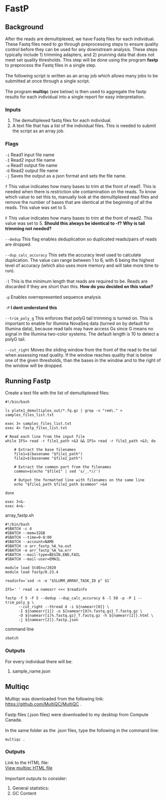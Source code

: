 # FastP

## Background
After the reads are demultiplexed, we have Fastq files for each individual. These Fastq files need to go through preprocessing steps to ensure quality control before they can be used for any downstream analysis. These steps typically include 1) trimming adapters, and 2) prunning data that does not meet set quality thresholds. This step will be done using the program **fastp** to preprocess the Fastq files in a single step.  \
  \
The following script is written as an array job which allows many jobs to be submitted at once through a single script.     
  \
The program **multiqc** (see below) is then used to aggregate the fastp results for each individual into a single report for easy interpretation. 
### Inputs
1. The demultiplexed fastq files for each individual.
2. A text file that has a list of the individual files. This is needed to submit the script as an array job.
### Flags
`-i` Read1 input file name  \
`-I` Read2 input file name  \
`-o` Read1 output file name  \
`-O` Read2 output file name  \
`-j` Saves the output as a json format and sets the file name.  \
  \
`f` This value indicates how many bases to trim at the front of read1. This is needed when there is restriction site contamination on the reads. To know which value to set this to, manually look at the demultiplexed read files and remove the number of bases that are identical at the beginning of all the reads. This value was set to 5.  \
  \
`F` This value indicates how many bases to trim at the front of read2. This value was set to 5. **Should this always be identical to -f?**  **Why is tail trimming not needed?**  \
  \
`--dedup` This flag enables deduplication so duplicated reads/pairs of reads are dropped.  \
  \
`--dup_calc_accuracy` This sets the accuracy level used to calculate duplication. The value can range between 1 to 6, with 6 being the highest level of accuracy (which also uses more memory and will take more time to run).  \
  \
`-l` This is the minimum length that reads are required to be. Reads are discarded if they are short than this. **How do you decided on this value?**  \
  \
`-p` Enables overrepresented sequence analysis  \
  \
`-P` **I dont understand this**  \
  \
`--trim_poly_g` This enforces that polyG tail trimming is turned on. This is important to enable for Illumina NovaSeq data (turned on by default for Illumina data), because read tails may have access Gs since G means no signal in the Illumina two-color systems. The default length is 10 to detect a polyG tail.   \
  \
`--cut_right` Moves the sliding window from the front of the read to the tail when assessing read quality. If the window reaches quality that is below one of the given thresholds, than the bases in the window and to the right of the window will be dropped. 

## Running Fastp
Create a text file with the list of demultiplexed files:
```
#!/bin/bash

ls plate1_demultiplex_out/*.fq.gz | grep -v "rem\." > samples_files_list.txt

exec 3< samples_files_list.txt
exec 4> fastp_files_list.txt

# Read each line from the input file
while IFS= read -r file1_path <&3 && IFS= read -r file2_path <&3; do

    # Extract the base filenames
    file1=$(basename "$file1_path")
    file2=$(basename "$file2_path")

    # Extract the common part from the filenames
    common=$(echo "$file1" | sed 's/_.*//')

    # Output the formatted line with filenames on the same line
    echo "$file1_path $file2_path $common" >&4

done

exec 3<&-
exec 4>&-
```

array_fastp.sh
```
#!/bin/bash
#SBATCH -c 4
#SBATCH --mem=32GB
#SBATCH --time=0-8:00
#SBATCH --account=NAME
#SBATCH -o arr_fastp_%A_%a.out
#SBATCH -e arr_fastp_%A_%a.err
#SBATCH --mail-type=BEGIN,END,FAIL
#SBATCH --mail-user=EMAIL

module load StdEnv/2020
module load fastp/0.23.4

readinfo=`sed -n -e "$SLURM_ARRAY_TASK_ID p" $1`

IFS=' ' read -a namearr <<< $readinfo

fastp -f 5 -F 5 --dedup --dup_calc_accuracy 6 -l 50 -p -P 1 --trim_poly_g \
      --cut_right --thread 4 -i ${namearr[0]} \
      -I ${namearr[1]} -o ${namearr[0]%.fastq.gz}_T.fastq.gz \
      -O ${namearr[1]%.fastq.gz}_T.fastq.gz -h ${namearr[2]}.html \
	  -j ${namearr[2]}.fastp.json
```
command line
```
sbatch
```
### Outputs
For every individual there will be:
1) sample_name.json
   
## Multiqc
Multiqc was downloaded from the following link: https://github.com/MultiQC/MultiQC .  \
  \
Fastp files (.json files) were downloaded to my desktop from Compute Canada.  \
  \
In the same folder as the .json files, type the following in the command line:
```
multiqc .
```
### Outputs
Link to the HTML file:  \
[View multiqc HTML file](JaynaBergman/WETO_ddRAD/multiqc_report.html)  \
  \
Important outputs to consider:
1) General statistics:
2) GC Content
